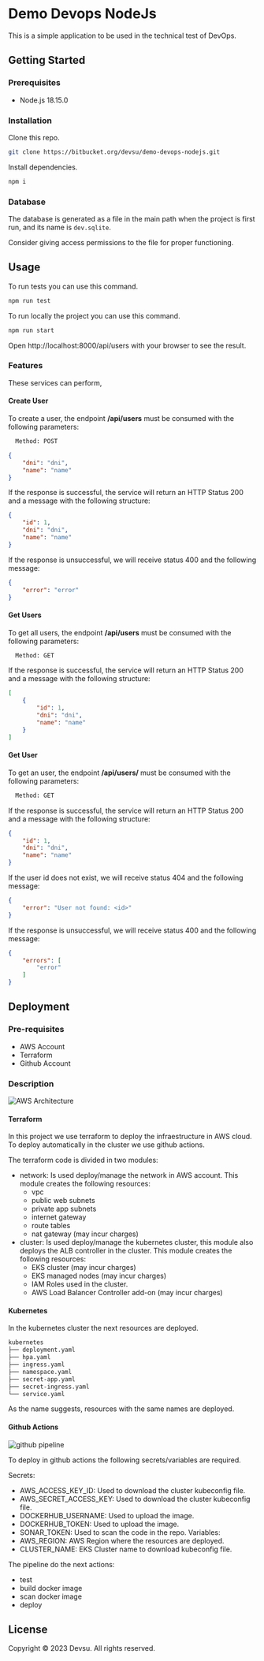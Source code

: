 # Demo Devops NodeJs

This is a simple application to be used in the technical test of DevOps.

## Getting Started

### Prerequisites

- Node.js 18.15.0

### Installation

Clone this repo.

```bash
git clone https://bitbucket.org/devsu/demo-devops-nodejs.git
```

Install dependencies.

```bash
npm i
```

### Database

The database is generated as a file in the main path when the project is first run, and its name is `dev.sqlite`.

Consider giving access permissions to the file for proper functioning.

## Usage

To run tests you can use this command.

```bash
npm run test
```

To run locally the project you can use this command.

```bash
npm run start
```

Open http://localhost:8000/api/users with your browser to see the result.

### Features

These services can perform,

#### Create User

To create a user, the endpoint **/api/users** must be consumed with the following parameters:

```bash
  Method: POST
```

```json
{
    "dni": "dni",
    "name": "name"
}
```

If the response is successful, the service will return an HTTP Status 200 and a message with the following structure:

```json
{
    "id": 1,
    "dni": "dni",
    "name": "name"
}
```

If the response is unsuccessful, we will receive status 400 and the following message:

```json
{
    "error": "error"
}
```

#### Get Users

To get all users, the endpoint **/api/users** must be consumed with the following parameters:

```bash
  Method: GET
```

If the response is successful, the service will return an HTTP Status 200 and a message with the following structure:

```json
[
    {
        "id": 1,
        "dni": "dni",
        "name": "name"
    }
]
```

#### Get User

To get an user, the endpoint **/api/users/<id>** must be consumed with the following parameters:

```bash
  Method: GET
```

If the response is successful, the service will return an HTTP Status 200 and a message with the following structure:

```json
{
    "id": 1,
    "dni": "dni",
    "name": "name"
}
```

If the user id does not exist, we will receive status 404 and the following message:

```json
{
    "error": "User not found: <id>"
}
```

If the response is unsuccessful, we will receive status 400 and the following message:

```json
{
    "errors": [
        "error"
    ]
}
```
## Deployment

### Pre-requisites
- AWS Account
- Terraform
- Github Account

### Description

![AWS Architecture](docs/aws-devsu-test.png)

#### Terraform
In this project we use terraform to deploy the infraestructure in AWS cloud.
To deploy automatically in the cluster we use github actions.


The terraform code is divided in two modules:
- network: Is used deploy/manage the network in AWS account. This module creates the following resources:
    - vpc
    - public web subnets
    - private app subnets
    - internet gateway
    - route tables
    - nat gateway (may incur charges)
- cluster: Is used deploy/manage the kubernetes cluster, this module also deploys the ALB controller in the cluster.  This module creates the following resources:
    - EKS cluster (may incur charges)
    - EKS managed nodes (may incur charges)
    - IAM Roles used in the cluster.
    - AWS Load Balancer Controller add-on (may incur charges)

#### Kubernetes
In the kubernetes cluster the next resources are deployed.
```markdown
kubernetes
├── deployment.yaml
├── hpa.yaml
├── ingress.yaml
├── namespace.yaml
├── secret-app.yaml
├── secret-ingress.yaml
└── service.yaml
```
As the name suggests, resources with the same names are deployed.

#### Github Actions

![github pipeline](docs/github_pipeline.png)

To deploy in github actions the following secrets/variables are required.

Secrets:
- AWS_ACCESS_KEY_ID: Used to download the cluster kubeconfig file.
- AWS_SECRET_ACCESS_KEY: Used to download the cluster kubeconfig file.
- DOCKERHUB_USERNAME: Used to upload the image.
- DOCKERHUB_TOKEN: Used to upload the image.
- SONAR_TOKEN: Used to scan the code in the repo.
Variables:
- AWS_REGION: AWS Region where the resources are deployed.
- CLUSTER_NAME: EKS Cluster name to download kubeconfig file.

The pipeline do the next actions:
- test
- build docker image
- scan docker image
- deploy

## License

Copyright © 2023 Devsu. All rights reserved.
